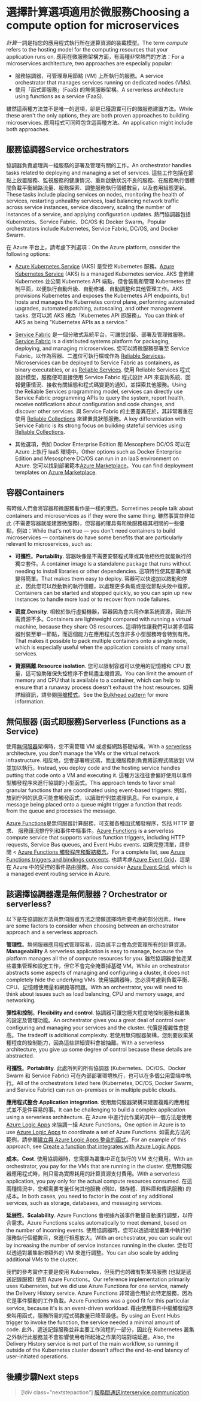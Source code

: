 # <a name="choosing-a-compute-option-for-microservices"></a><span data-ttu-id="d516d-101">選擇計算選項適用於微服務</span><span class="sxs-lookup"><span data-stu-id="d516d-101">Choosing a compute option for microservices</span></span>

<span data-ttu-id="d516d-102">*計算*一詞是指您的應用程式執行所在運算資源的裝載模型。</span><span class="sxs-lookup"><span data-stu-id="d516d-102">The term *compute* refers to the hosting model for the computing resources that your application runs on.</span></span> <span data-ttu-id="d516d-103">應用在微服務架構方面，有兩種非常熱門的方法：</span><span class="sxs-lookup"><span data-stu-id="d516d-103">For a microservices architecture, two approaches are especially popular:</span></span>

- <span data-ttu-id="d516d-104">服務協調器，可管理專用節點 (VM) 上所執行的服務。</span><span class="sxs-lookup"><span data-stu-id="d516d-104">A service orchestrator that manages services running on dedicated nodes (VMs).</span></span>
- <span data-ttu-id="d516d-105">使用「函式即服務」(FaaS) 的無伺服器架構。</span><span class="sxs-lookup"><span data-stu-id="d516d-105">A serverless architecture using functions as a service (FaaS).</span></span>

<span data-ttu-id="d516d-106">雖然這兩種方法並不是唯一的選項，卻是已獲證實可行的微服務建置方法。</span><span class="sxs-lookup"><span data-stu-id="d516d-106">While these aren't the only options, they are both proven approaches to building microservices.</span></span> <span data-ttu-id="d516d-107">應用程式可同時包含這兩種方法。</span><span class="sxs-lookup"><span data-stu-id="d516d-107">An application might include both approaches.</span></span>

## <a name="service-orchestrators"></a><span data-ttu-id="d516d-108">服務協調器</span><span class="sxs-lookup"><span data-stu-id="d516d-108">Service orchestrators</span></span>

<span data-ttu-id="d516d-109">協調器負責處理與一組服務的部署及管理有關的工作。</span><span class="sxs-lookup"><span data-stu-id="d516d-109">An orchestrator handles tasks related to deploying and managing a set of services.</span></span> <span data-ttu-id="d516d-110">這些工作包括在節點上放置服務、監視服務的健康情況、重新啟動狀況不良的服務、在服務執行個體間負載平衡網路流量、服務探索、調整服務執行個體數目，以及套用組態更新。</span><span class="sxs-lookup"><span data-stu-id="d516d-110">These tasks include placing services on nodes, monitoring the health of services, restarting unhealthy services, load balancing network traffic across service instances, service discovery, scaling the number of instances of a service, and applying configuration updates.</span></span> <span data-ttu-id="d516d-111">熱門協調器包括 Kubernetes、Service Fabric、DC/OS 和 Docker Swarm。</span><span class="sxs-lookup"><span data-stu-id="d516d-111">Popular orchestrators include Kubernetes, Service Fabric, DC/OS, and Docker Swarm.</span></span>

<span data-ttu-id="d516d-112">在 Azure 平台上，請考慮下列選項：</span><span class="sxs-lookup"><span data-stu-id="d516d-112">On the Azure platform, consider the following options:</span></span>

- <span data-ttu-id="d516d-113">[Azure Kubernetes Service](/azure/aks/) (AKS) 是受控 Kubernetes 服務。</span><span class="sxs-lookup"><span data-stu-id="d516d-113">[Azure Kubernetes Service](/azure/aks/) (AKS) is a managed Kubernetes service.</span></span> <span data-ttu-id="d516d-114">AKS 會佈建 Kubernetes 並公開 Kubernetes API 端點，但會裝載和管理 Kubernetes 控制平面，以便執行自動升級、自動修補、自動調整和其他管理工作。</span><span class="sxs-lookup"><span data-stu-id="d516d-114">AKS provisions Kubernetes and exposes the Kubernetes API endpoints, but hosts and manages the Kubernetes control plane, performing automated upgrades, automated patching, autoscaling, and other management tasks.</span></span> <span data-ttu-id="d516d-115">您可以將 AKS 視為「Kubernetes API 即服務」。</span><span class="sxs-lookup"><span data-stu-id="d516d-115">You can think of AKS as being "Kubernetes APIs as a service."</span></span>

- <span data-ttu-id="d516d-116">[Service Fabric](/azure/service-fabric/) 是一個分散式系統平台，可讓您封裝、部署及管理微服務。</span><span class="sxs-lookup"><span data-stu-id="d516d-116">[Service Fabric](/azure/service-fabric/) is a distributed systems platform for packaging, deploying, and managing microservices.</span></span> <span data-ttu-id="d516d-117">您可以將微服務部署至 Service Fabric，以作為容器、二進位可執行檔或作為 [Reliable Services](/azure/service-fabric/service-fabric-reliable-services-introduction)。</span><span class="sxs-lookup"><span data-stu-id="d516d-117">Microservices can be deployed to Service Fabric as containers, as binary executables, or as [Reliable Services](/azure/service-fabric/service-fabric-reliable-services-introduction).</span></span> <span data-ttu-id="d516d-118">使用 Reliable Services 程式設計模型，服務便可直接使用 Service Fabric 程式設計 API 來查詢系統、回報健康情況、接收有關組態和程式碼變更的通知，並探索其他服務。</span><span class="sxs-lookup"><span data-stu-id="d516d-118">Using the Reliable Services programming model, services can directly use Service Fabric programming APIs to query the system, report health, receive notifications about configuration and code changes, and discover other services.</span></span> <span data-ttu-id="d516d-119">與 Service Fabric 的主要差異在於，其非常著重在使用 [Reliable Collections](/azure/service-fabric/service-fabric-reliable-services-reliable-collections) 來建置具狀態服務。</span><span class="sxs-lookup"><span data-stu-id="d516d-119">A key differentiation with Service Fabric is its strong focus on building stateful services using [Reliable Collections](/azure/service-fabric/service-fabric-reliable-services-reliable-collections).</span></span>

- <span data-ttu-id="d516d-120">其他選項，例如 Docker Enterprise Edition 和 Mesosphere DC/OS 可以在 Azure 上執行 IaaS 環境中。</span><span class="sxs-lookup"><span data-stu-id="d516d-120">Other options such as Docker Enterprise Edition and Mesosphere DC/OS can run in an IaaS environment on Azure.</span></span> <span data-ttu-id="d516d-121">您可以找到部署範本[Azure Marketplace](https://azuremarketplace.microsoft.com)。</span><span class="sxs-lookup"><span data-stu-id="d516d-121">You can find deployment templates on [Azure Marketplace](https://azuremarketplace.microsoft.com).</span></span>

## <a name="containers"></a><span data-ttu-id="d516d-122">容器</span><span class="sxs-lookup"><span data-stu-id="d516d-122">Containers</span></span>

<span data-ttu-id="d516d-123">有時候人們會將容器和微服務看作是一樣的東西。</span><span class="sxs-lookup"><span data-stu-id="d516d-123">Sometimes people talk about containers and microservices as if they were the same thing.</span></span> <span data-ttu-id="d516d-124">雖然事實並非如此 (不需要容器就能建置微服務)，但容器的確具有和微服務極其相關的一些優點，例如：</span><span class="sxs-lookup"><span data-stu-id="d516d-124">While that's not true &mdash; you don't need containers to build microservices &mdash; containers do have some benefits that are particularly relevant to microservices, such as:</span></span>

- <span data-ttu-id="d516d-125">**可攜性**。</span><span class="sxs-lookup"><span data-stu-id="d516d-125">**Portability**.</span></span> <span data-ttu-id="d516d-126">容器映像是不需要安裝程式庫或其他相依性就能執行的獨立套件。</span><span class="sxs-lookup"><span data-stu-id="d516d-126">A container image is a standalone package that runs without needing to install libraries or other dependencies.</span></span> <span data-ttu-id="d516d-127">這項特性使其部署作業變得簡單。</span><span class="sxs-lookup"><span data-stu-id="d516d-127">That makes them easy to deploy.</span></span> <span data-ttu-id="d516d-128">容器可以快速加以啟動和停止，因此您可以啟動新的執行個體，以處理更多負載或是從節點失敗中復原。</span><span class="sxs-lookup"><span data-stu-id="d516d-128">Containers can be started and stopped quickly, so you can spin up new instances to handle more load or to recover from node failures.</span></span>

- <span data-ttu-id="d516d-129">**密度**.</span><span class="sxs-lookup"><span data-stu-id="d516d-129">**Density**.</span></span> <span data-ttu-id="d516d-130">相較於執行虛擬機器，容器因為會共用作業系統資源，因此所需資源不多。</span><span class="sxs-lookup"><span data-stu-id="d516d-130">Containers are lightweight compared with running a virtual machine, because they share OS resources.</span></span> <span data-ttu-id="d516d-131">這項特性讓我們可以將多個容器封裝至單一節點，而這個能力在應用程式包含許多小型服務時會特別有用。</span><span class="sxs-lookup"><span data-stu-id="d516d-131">That makes it possible to pack multiple containers onto a single node, which is especially useful when the application consists of many small services.</span></span>

- <span data-ttu-id="d516d-132">**資源隔離**.</span><span class="sxs-lookup"><span data-stu-id="d516d-132">**Resource isolation**.</span></span> <span data-ttu-id="d516d-133">您可以限制容器可以使用的記憶體和 CPU 數量，這可協助確保失控程序不會耗盡主機資源。</span><span class="sxs-lookup"><span data-stu-id="d516d-133">You can limit the amount of memory and CPU that is available to a container, which can help to ensure that a runaway process doesn't exhaust the host resources.</span></span> <span data-ttu-id="d516d-134">如需詳細資訊，請參閱[隔艙模式](../../patterns/bulkhead.md)。</span><span class="sxs-lookup"><span data-stu-id="d516d-134">See the [Bulkhead pattern](../../patterns/bulkhead.md) for more information.</span></span>

## <a name="serverless-functions-as-a-service"></a><span data-ttu-id="d516d-135">無伺服器 (函式即服務)</span><span class="sxs-lookup"><span data-stu-id="d516d-135">Serverless (Functions as a Service)</span></span>

<span data-ttu-id="d516d-136">使用[無伺服器](https://azure.microsoft.com/solutions/serverless/)架構時，您不需管理 VM 或虛擬網路基礎結構。</span><span class="sxs-lookup"><span data-stu-id="d516d-136">With a [serverless](https://azure.microsoft.com/solutions/serverless/) architecture, you don't manage the VMs or the virtual network infrastructure.</span></span> <span data-ttu-id="d516d-137">相反地，您會部署程式碼，而主機服務則負責將該程式碼放到 VM 並加以執行。</span><span class="sxs-lookup"><span data-stu-id="d516d-137">Instead, you deploy code and the hosting service handles putting that code onto a VM and executing it.</span></span> <span data-ttu-id="d516d-138">這種方法往往會偏好使用以事件型觸發程序來進行協調的小型函式。</span><span class="sxs-lookup"><span data-stu-id="d516d-138">This approach tends to favor small granular functions that are coordinated using event-based triggers.</span></span> <span data-ttu-id="d516d-139">例如，放到佇列的訊息可能會觸發函式，以讀取佇列並處理訊息。</span><span class="sxs-lookup"><span data-stu-id="d516d-139">For example, a message being placed onto a queue might trigger a function that reads from the queue and processes the message.</span></span>

<span data-ttu-id="d516d-140">[Azure Functions](/azure/azure-functions/)是無伺服器計算服務，可支援各種函式觸發程序，包括 HTTP 要求、 服務匯流排佇列和事件中樞事件。</span><span class="sxs-lookup"><span data-stu-id="d516d-140">[Azure Functions](/azure/azure-functions/) is a serverless compute service that supports various function triggers, including HTTP requests, Service Bus queues, and Event Hubs events.</span></span> <span data-ttu-id="d516d-141">如需完整清單，請參閱 < [Azure Functions 觸發程序和繫結概念](/azure/azure-functions/functions-triggers-bindings)。</span><span class="sxs-lookup"><span data-stu-id="d516d-141">For a complete list, see [Azure Functions triggers and bindings concepts](/azure/azure-functions/functions-triggers-bindings).</span></span> <span data-ttu-id="d516d-142">也請考慮[Azure Event Grid](/azure/event-grid/)，這是在 Azure 中的受控的事件路由服務。</span><span class="sxs-lookup"><span data-stu-id="d516d-142">Also consider [Azure Event Grid](/azure/event-grid/), which is a managed event routing service in Azure.</span></span>

<!-- markdownlint-disable MD026 -->

## <a name="orchestrator-or-serverless"></a><span data-ttu-id="d516d-143">該選擇協調器還是無伺服器？</span><span class="sxs-lookup"><span data-stu-id="d516d-143">Orchestrator or serverless?</span></span>

<!-- markdownlint-enable MD026 -->

<span data-ttu-id="d516d-144">以下是在協調器方法與無伺服器方法之間做選擇時所要考慮的部分因素。</span><span class="sxs-lookup"><span data-stu-id="d516d-144">Here are some factors to consider when choosing between an orchestrator approach and a serverless approach.</span></span>

<span data-ttu-id="d516d-145">**管理性**。無伺服器應用程式管理容易，因為該平台會為您管理所有的計算資源。</span><span class="sxs-lookup"><span data-stu-id="d516d-145">**Manageability** A serverless application is easy to manage, because the platform manages all the of compute resources for you.</span></span> <span data-ttu-id="d516d-146">雖然協調器會抽走某些叢集管理和設定工作，但它不會完全掩蓋掉基礎 VM。</span><span class="sxs-lookup"><span data-stu-id="d516d-146">While an orchestrator abstracts some aspects of managing and configuring a cluster, it does not completely hide the underlying VMs.</span></span> <span data-ttu-id="d516d-147">使用協調器時，您必須考慮到負載平衡、CPU、記憶體使用量和網路等問題。</span><span class="sxs-lookup"><span data-stu-id="d516d-147">With an orchestrator, you will need to think about issues such as load balancing, CPU and memory usage, and networking.</span></span>

<span data-ttu-id="d516d-148">**彈性和控制**。</span><span class="sxs-lookup"><span data-stu-id="d516d-148">**Flexibility and control**.</span></span> <span data-ttu-id="d516d-149">協調器可讓您極大程度地控制服務和叢集的設定及管理功能。</span><span class="sxs-lookup"><span data-stu-id="d516d-149">An orchestrator gives you a great deal of control over configuring and managing your services and the cluster.</span></span> <span data-ttu-id="d516d-150">代價是複雜性會提高。</span><span class="sxs-lookup"><span data-stu-id="d516d-150">The tradeoff is additional complexity.</span></span> <span data-ttu-id="d516d-151">若使用無伺服器架構，您則要放棄某種程度的控制能力，因為這些詳細資料會被抽離。</span><span class="sxs-lookup"><span data-stu-id="d516d-151">With a serverless architecture, you give up some degree of control because these details are abstracted.</span></span>

<span data-ttu-id="d516d-152">**可攜性**。</span><span class="sxs-lookup"><span data-stu-id="d516d-152">**Portability**.</span></span> <span data-ttu-id="d516d-153">此處所列的所有協調器 (Kubernetes、DC/OS、Docker Swarm 和 Service Fabric) 可在內部部署環境執行，也可以在多個公用雲端中執行。</span><span class="sxs-lookup"><span data-stu-id="d516d-153">All of the orchestrators listed here (Kubernetes, DC/OS, Docker Swarm, and Service Fabric) can run on-premises or in multiple public clouds.</span></span>

<span data-ttu-id="d516d-154">**應用程式整合**.</span><span class="sxs-lookup"><span data-stu-id="d516d-154">**Application integration**.</span></span> <span data-ttu-id="d516d-155">使用無伺服器架構來建置複雜的應用程式並不是件容易的事。</span><span class="sxs-lookup"><span data-stu-id="d516d-155">It can be challenging to build a complex application using a serverless architecture.</span></span> <span data-ttu-id="d516d-156">在 Azure 中進行此作業的其中一個方法是使用 [Azure Logic Apps](/azure/logic-apps/) 來協調一組 Azure Functions。</span><span class="sxs-lookup"><span data-stu-id="d516d-156">One option in Azure is to use [Azure Logic Apps](/azure/logic-apps/) to coordinate a set of Azure Functions.</span></span> <span data-ttu-id="d516d-157">如需此方法的範例，請參閱[建立與 Azure Logic Apps 整合的函式](/azure/azure-functions/functions-twitter-email)。</span><span class="sxs-lookup"><span data-stu-id="d516d-157">For an example of this approach, see [Create a function that integrates with Azure Logic Apps](/azure/azure-functions/functions-twitter-email).</span></span>

<span data-ttu-id="d516d-158">**成本**。</span><span class="sxs-lookup"><span data-stu-id="d516d-158">**Cost**.</span></span> <span data-ttu-id="d516d-159">使用協調器時，您需要為叢集中正在執行的 VM 支付費用。</span><span class="sxs-lookup"><span data-stu-id="d516d-159">With an orchestrator, you pay for the VMs that are running in the cluster.</span></span> <span data-ttu-id="d516d-160">使用無伺服器應用程式時，則只需為實際耗用的計算資源支付費用。</span><span class="sxs-lookup"><span data-stu-id="d516d-160">With a serverless application, you pay only for the actual compute resources consumed.</span></span> <span data-ttu-id="d516d-161">在這兩種情況中，您都需要考量任何其他服務 (例如，儲存體、資料庫和傳訊服務) 的成本。</span><span class="sxs-lookup"><span data-stu-id="d516d-161">In both cases, you need to factor in the cost of any additional services, such as storage, databases, and messaging services.</span></span>

<span data-ttu-id="d516d-162">**延展性**。</span><span class="sxs-lookup"><span data-stu-id="d516d-162">**Scalability**.</span></span> <span data-ttu-id="d516d-163">Azure Functions 會根據內送事件數量自動進行調整，以符合需求。</span><span class="sxs-lookup"><span data-stu-id="d516d-163">Azure Functions scales automatically to meet demand, based on the number of incoming events.</span></span> <span data-ttu-id="d516d-164">使用協調器時，您可以透過增加叢集中執行的服務執行個體數目，來進行相應放大。</span><span class="sxs-lookup"><span data-stu-id="d516d-164">With an orchestrator, you can scale out by increasing the number of service instances running in the cluster.</span></span> <span data-ttu-id="d516d-165">您也可以透過對叢集新增額外的 VM 來進行調整。</span><span class="sxs-lookup"><span data-stu-id="d516d-165">You can also scale by adding additional VMs to the cluster.</span></span>

<span data-ttu-id="d516d-166">我們的參考實作主要是使用 Kubernetes，但我們也的確有對某項服務 (也就是遞送記錄服務) 使用 Azure Functions。</span><span class="sxs-lookup"><span data-stu-id="d516d-166">Our reference implementation primarily uses Kubernetes, but we did use Azure Functions for one service, namely the Delivery History service.</span></span> <span data-ttu-id="d516d-167">Azure Functions 非常適合用於此特定服務，因為它是事件驅動的工作負載。</span><span class="sxs-lookup"><span data-stu-id="d516d-167">Azure Functions was a good fit for this particular service, because it's is an event-driven workload.</span></span> <span data-ttu-id="d516d-168">藉由使用事件中樞觸發程序來叫用函式，服務所需的程式碼數量已降至最低。</span><span class="sxs-lookup"><span data-stu-id="d516d-168">By using an Event Hubs trigger to invoke the function, the service needed a minimal amount of code.</span></span> <span data-ttu-id="d516d-169">此外，遞送記錄服務並非主要工作流程的一部分，因此在 Kubernetes 叢集之外執行此服務並不會影響使用者所起始之作業的端對端延遲。</span><span class="sxs-lookup"><span data-stu-id="d516d-169">Also, the Delivery History service is not part of the main workflow, so running it outside of the Kubernetes cluster doesn't affect the end-to-end latency of user-initiated operations.</span></span>

## <a name="next-steps"></a><span data-ttu-id="d516d-170">後續步驟</span><span class="sxs-lookup"><span data-stu-id="d516d-170">Next steps</span></span>

> [!div class="nextstepaction"]
> [<span data-ttu-id="d516d-171">服務間通訊</span><span class="sxs-lookup"><span data-stu-id="d516d-171">Interservice communication</span></span>](./interservice-communication.md)
